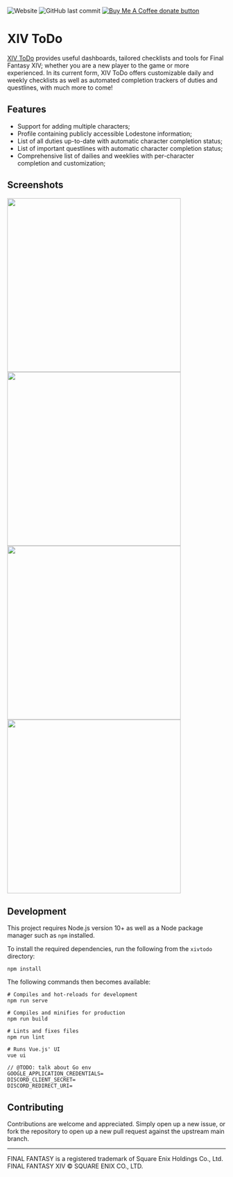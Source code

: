 ![Website](https://img.shields.io/website?url=https%3A%2F%2Fxivtodo.com)
![GitHub last commit](https://img.shields.io/github/last-commit/bourgeoisor/xivtodo)
<span class="badge-buymeacoffee">
<a href="https://ko-fi.com/olivi_eh" title="Donate to this project using Buy Me A Coffee"><img src="https://img.shields.io/badge/buy%20me%20a%20coffee-donate-blue.svg" alt="Buy Me A Coffee donate button" /></a>
</span>

# XIV ToDo

[XIV ToDo](https://xivtodo.com) provides useful dashboards, tailored checklists and tools for Final Fantasy XIV; whether you are a new player to the game or more experienced. In its current form, XIV ToDo offers customizable daily and weekly checklists as well as automated completion trackers of duties and questlines, with much more to come! 

## Features

- Support for adding multiple characters;
- Profile containing publicly accessible Lodestone information;
- List of all duties up-to-date with automatic character completion status;
- List of important questlines with automatic character completion status;
- Comprehensive list of dailies and weeklies with per-character completion and customization;

## Screenshots

<img src="https://user-images.githubusercontent.com/3271352/123179273-6cf66200-d45f-11eb-8090-4817af88b9d2.png" width=400 /> <img src="https://user-images.githubusercontent.com/3271352/123179295-74b60680-d45f-11eb-93a8-0f7271d7c6af.png" width=400 /> <img src="https://user-images.githubusercontent.com/3271352/123179310-7aabe780-d45f-11eb-8fd2-606aaa03b8a2.png" width=400 /> <img src="https://user-images.githubusercontent.com/3271352/123179315-7da6d800-d45f-11eb-907d-0254f08455b2.png" width=400 />

## Development

This project requires Node.js version 10+ as well as a Node package manager such as `npm` installed.

To install the required dependencies, run the following from the `xivtodo` directory:
```
npm install
```

The following commands then becomes available:
```
# Compiles and hot-reloads for development
npm run serve

# Compiles and minifies for production
npm run build 

# Lints and fixes files
npm run lint

# Runs Vue.js' UI
vue ui
```

```
// @TODO: talk about Go env
GOOGLE_APPLICATION_CREDENTIALS=
DISCORD_CLIENT_SECRET=
DISCORD_REDIRECT_URI=
```

## Contributing

Contributions are welcome and appreciated. Simply open up a new issue, or fork the repository to open up a new pull request against the upstream main branch.

---

FINAL FANTASY is a registered trademark of Square Enix Holdings Co., Ltd.<br />
FINAL FANTASY XIV © SQUARE ENIX CO., LTD.
